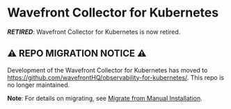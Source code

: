 # Wavefront Collector for Kubernetes

***RETIRED***: Wavefront Collector for Kubernetes is now retired.

## ⚠️ REPO MIGRATION NOTICE ⚠️
Development of the Wavefront Collector for Kubernetes has moved to https://github.com/wavefrontHQ/observability-for-kubernetes/. This repo is no longer maintained.

**Note**: For details on migrating, see [Migrate from Manual Installation](https://github.com/wavefrontHQ/observability-for-kubernetes/blob/main/docs/operator/migration.md#migrate-from-manual-installation).